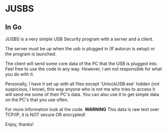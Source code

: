 # JUSBS
## In Go
JUSBS is a very simple USB Security program with a server and a client.

The server must be up when the usb is plugged in (If autorun is setup) or the program is launched.

The client will send some core data of the PC that the USB is plugged into. Feel free to use the code in any way.
However, I am not responsible for what you do with it.

Personally, I have it set up with all files except 'UnlockUSB.exe' hidden (not suspicious, I know), this way anyone who is not me who tries to access it will send me some of their PC's data. You can also use it to get simple data on the PC's that you use often.

For more information look at the code. **WARNING** This data is raw text over TCP/IP, it is NOT secure OR encrypted!

Enjoy, thanks!
